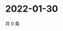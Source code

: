 # 2022-01-30

共 0 条

<!-- BEGIN WEIBO -->
<!-- 最后更新时间 Sun Jan 30 2022 10:29:06 GMT+0800 (China Standard Time) -->

<!-- END WEIBO -->
